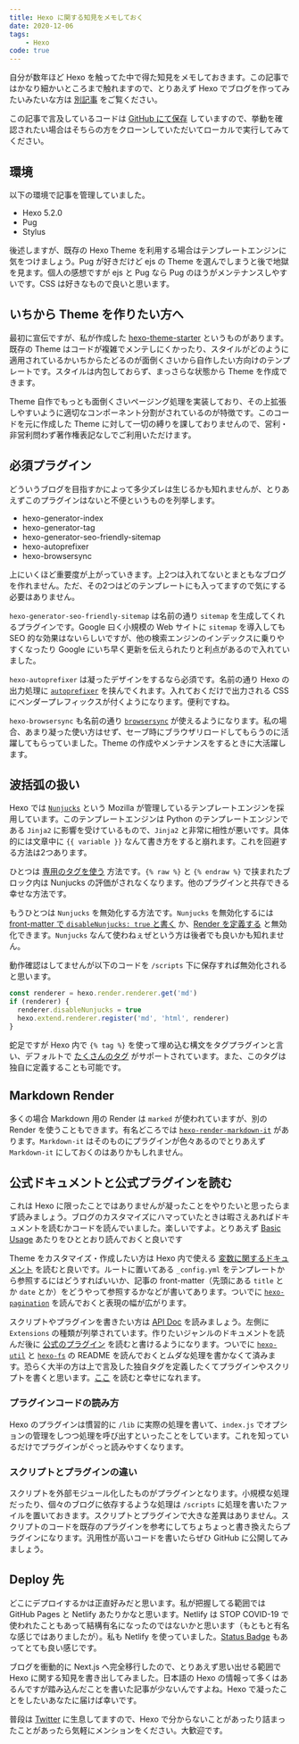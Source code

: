 ```yaml
---
title: Hexo に関する知見をメモしておく
date: 2020-12-06
tags:
    - Hexo
code: true
---
```

自分が数年ほど Hexo を触ってた中で得た知見をメモしておきます。この記事ではかなり細かいところまで触れますので、とりあえず Hexo でブログを作ってみたいみたいな方は [別記事](https://oldbigbuddha.dev/post/start-hexo) をご覧ください。

この記事で言及しているコードは [GitHub にて保存](https://github.com/OldBigBuddha/Blog) していますので、挙動を確認されたい場合はそちらの方をクローンしていただいてローカルで実行してみてください。

## 環境

以下の環境で記事を管理していました。

- Hexo 5.2.0
- Pug
- Stylus

後述しますが、既存の Hexo Theme を利用する場合はテンプレートエンジンに気をつけましょう。Pug が好きだけど ejs の Theme を選んでしまうと後で地獄を見ます。個人の感想ですが ejs と Pug なら Pug のほうがメンテナンスしやすいです。CSS は好きなもので良いと思います。

## いちから Theme を作りたい方へ

最初に宣伝ですが、私が作成した [hexo-theme-starter](https://github.com/OldBigBuddha/hexo-theme-starter) というものがあります。既存の Theme はコードが複雑でメンテしにくかったり、スタイルがどのように適用されているかいちからたどるのが面倒くさいから自作したい方向けのテンプレートです。スタイルは内包しておらず、まっさらな状態から Theme を作成できます。

Theme 自作でもっとも面倒くさいページング処理を実装しており、その上拡張しやすいように適切なコンポーネント分割がされているのが特徴です。このコードを元に作成した Theme に対して一切の縛りを課しておりませんので、営利・非営利問わず著作権表記なしでご利用いただけます。

## 必須プラグイン

どういうブログを目指すかによって多少ズレは生じるかも知れませんが、とりあえずこのプラグインはないと不便というものを列挙します。

- hexo-generator-index
- hexo-generator-tag
- hexo-generator-seo-friendly-sitemap
- hexo-autoprefixer
- hexo-browsersync

上にいくほど重要度が上がっていきます。上2つは入れてないとまともなブログを作れません。ただ、その2つはどのテンプレートにも入ってますので気にする必要はありません。

`hexo-generator-seo-friendly-sitemap` は名前の通り `sitemap` を生成してくれるプラグインです。Google 曰く小規模の Web サイトに `sitemap` を導入しても SEO 的な効果はないらしいですが、他の検索エンジンのインデックスに乗りやすくなったり Google にいち早く更新を伝えられたりと利点があるので入れていました。

`hexo-autoprefixer` は凝ったデザインをするなら必須です。名前の通り Hexo の出力処理に [`autoprefixer`](https://github.com/postcss/autoprefixer) を挟んでくれます。入れておくだけで出力される CSS にベンダープレフィックスが付くようになります。便利ですね。

`hexo-browsersync` も名前の通り [`browsersync`](https://browsersync.io/) が使えるようになります。私の場合、あまり凝った使い方はせず、セーブ時にブラウザリロードしてもらうのに活躍してもらっていました。Theme の作成やメンテナンスをするときに大活躍します。

## 波括弧の扱い

Hexo では [`Nunjucks`](http://mozilla.github.io/nunjucks/) という Mozilla が管理しているテンプレートエンジンを採用しています。このテンプレートエンジンは Python のテンプレートエンジンである `Jinja2` に影響を受けているもので、`Jinja2` と非常に相性が悪いです。具体的には文章中に `{{ variable }}` なんて書き方をすると崩れます。これを回避する方法は2つあります。

ひとつは [専用のタグを使う](https://hexo.io/docs/troubleshooting#Escape-Contents) 方法です。`{% raw %}` と `{% endraw %}` で挟まれたブロック内は Nunjucks の評価がされなくなります。他のプラグインと共存できる幸せな方法です。

もうひとつは `Nunjucks` を無効化する方法です。`Nunjucks` を無効化するには [front-matter で `disableNunjucks: true` と書く](https://hexo.io/docs/front-matter#Layout) か、[Render を定義する](https://hexo.io/api/renderer#Disable-Nunjucks-tags) と無効化できます。`Nunjucks` なんて使わねぇぜという方は後者でも良いかも知れません。

動作確認はしてませんが以下のコードを `/scripts` 下に保存すれば無効化されると思います。

```js
const renderer = hexo.render.renderer.get('md')
if (renderer) {
  renderer.disableNunjucks = true
  hexo.extend.renderer.register('md', 'html', renderer)
}
```

蛇足ですが Hexo 内で `{% tag %}` を使って埋め込む構文をタグプラグインと言い、デフォルトで [たくさんのタグ](https://hexo.io/docs/tag-plugins) がサポートされています。また、このタグは独自に定義することも可能です。

## Markdown Render

多くの場合 Markdown 用の Render は `marked` が使われていますが、別の Render を使うこともできます。有名どころでは [`hexo-render-markdown-it`](https://github.com/hexojs/hexo-renderer-markdown-it) があります。`Markdown-it` はそのものにプラグインが色々あるのでとりあえず `Markdown-it` にしておくのはありかもしれません。

## 公式ドキュメントと公式プラグインを読む

これは Hexo に限ったことではありませんが凝ったことをやりたいと思ったらまず読みましょう。ブログのカスタマイズにハマっていたときは暇さえあればドキュメントを読むかコードを読んでいました。楽しいですよ。とりあえず [Basic Usage](https://hexo.io/docs/writing) あたりをひととおり読んでおくと良いです

Theme をカスタマイズ・作成したい方は Hexo 内で使える [変数に関するドキュメント](https://hexo.io/docs/variables) を読むと良いです。ルートに置いてある `_config.yml` をテンプレートから参照するにはどうすればいいか、記事の front-matter（先頭にある `title` とか `date` とか）をどうやって参照するかなどが書いてあります。ついでに [`hexo-pagination`](https://github.com/hexojs/hexo-pagination) を読んでおくと表現の幅が広がります。

スクリプトやプラグインを書きたい方は [API Doc](https://hexo.io/api/) を読みましょう。左側に `Extensions` の種類が列挙されています。作りたいジャンルのドキュメントを読んだ後に [公式のプラグイン](https://github.com/hexojs) を読むと書けるようになります。ついでに [`hexo-util`](https://github.com/hexojs/hexo-util) と [`hexo-fs`](https://github.com/hexojs/hexo-fs) の README を読んでおくとムダな処理を書かなくて済みます。恐らく大半の方は上で言及した独自タグを定義したくてプラグインやスクリプトを書くと思います。[ここ](https://hexo.io/api/tag) を読むと幸せになれます。

### プラグインコードの読み方

Hexo のプラグインは慣習的に `/lib` に実際の処理を書いて、`index.js` でオプションの管理をしつつ処理を呼び出すといったことをしています。これを知っているだけでプラグインがぐっと読みやすくなります。

### スクリプトとプラグインの違い

スクリプトを外部モジュール化したものがプラグインとなります。小規模な処理だったり、個々のブログに依存するような処理は `/scripts` に処理を書いたファイルを置いておきます。スクリプトとプラグインで大きな差異はありません。スクリプトのコードを既存のプラグインを参考にしてちょちょっと書き換えたらプラグインになります。汎用性が高いコードを書いたらぜひ GitHub に公開してみましょう。

## Deploy 先

どこにデプロイするかは正直好みだと思います。私が把握してる範囲では GitHub Pages と Netlify あたりかなと思います。Netlify は STOP COVID-19 で使われたこともあって結構有名になったのではないかと思います（もともと有名な感じではありましたが）。私も Netlify を使っていました。[Status Badge](https://docs.netlify.com/monitor-sites/status-badges/#add-status-badges) もあってとても良い感じです。

ブログを衝動的に Next.js へ完全移行したので、とりあえず思い出せる範囲で Hexo に関する知見を書き出してみました。日本語の Hexo の情報って多くはあるんですが踏み込んだことを書いた記事が少ないんですよね。Hexo で凝ったことをしたいあなたに届けば幸いです。

普段は [Twitter](https://twitter.com/OldBigBuddha) に生息してますので、Hexo で分からないことがあったり詰まったことがあったら気軽にメンションをください。大歓迎です。
